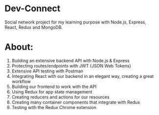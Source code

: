 # Dev-Connect

Social network project for my learning purpose with Node.js, Express, React, Redux and MongoDB.

# About:

1) Building an extensive backend API with Node.js & Express
2) Protecting routes/endpoints with JWT (JSON Web Tokens)
3) Extensive API testing with Postman
4) Integrating React with our backend in an elegant way, creating a great workflow
5) Building our frontend to work with the API
6) Using Redux for app state management
7) Creating reducers and actions for our resources
8) Creating many container components that integrate with Redux
9) Testing with the Redux Chrome extension
